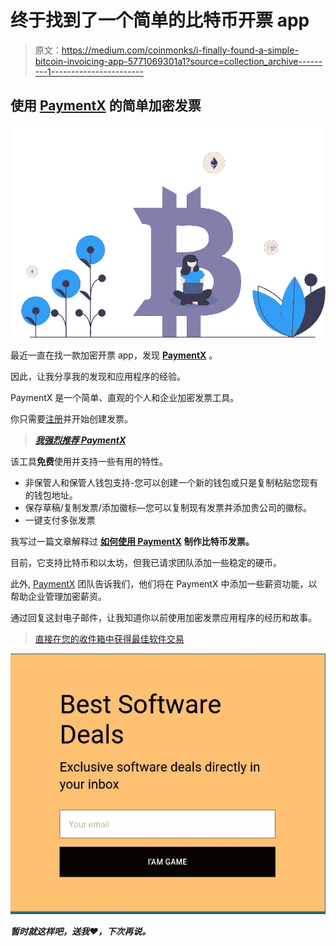 # 终于找到了一个简单的比特币开票 app

> 原文：<https://medium.com/coinmonks/i-finally-found-a-simple-bitcoin-invoicing-app-5771069301a1?source=collection_archive---------1----------------------->

## 使用 [PaymentX](https://paymentx.io/?utm_source=coinmonks) 的简单加密发票

![](img/3e924c199a2ca9d41a4d605bd2f26a7b.png)

最近一直在找一款加密开票 app，发现 [**PaymentX**](https://paymentx.io/?utm_source=coinmonks) 。

因此，让我分享我的发现和应用程序的经验。

PaymentX 是一个简单、直观的个人和企业加密发票工具。

你只需要[注册](https://paymentx.io/?utm_source=coinmonks)并开始创建发票。

> [***我强烈推荐 PaymentX***](https://paymentx.io/?utm_source=coinmonks)

该工具**免费**使用并支持一些有用的特性。

*   非保管人和保管人钱包支持-您可以创建一个新的钱包或只是复制粘贴您现有的钱包地址。
*   保存草稿/复制发票/添加徽标—您可以复制现有发票并添加贵公司的徽标。
*   一键支付多张发票

我写过一篇文章解释过 [**如何使用 PaymentX**](/coinmonks/create-a-bitcoin-invoice-in-3-simple-steps-a0ec5091ce8c) **制作比特币发票。**

目前，它支持比特币和以太坊，但我已请求团队添加一些稳定的硬币。

此外, [PaymentX](https://paymentx.io/?utm_source=coinmonks) 团队告诉我们，他们将在 PaymentX 中添加一些薪资功能，以帮助企业管理加密薪资。

通过回复这封电子邮件，让我知道你以前使用加密发票应用程序的经历和故事。

> [直接在您的收件箱中获得最佳软件交易](https://coincodecap.com/?utm_source=coinmonks)

[![](img/7c0b3dfdcbfea594cc0ae7d4f9bf6fcb.png)](https://coincodecap.com/?utm_source=coinmonks)

***暂时就这样吧，送我❤️，下次再说。***